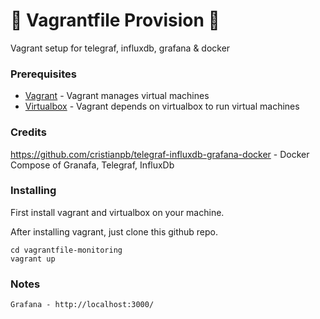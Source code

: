 # 🚀 Vagrantfile Provision 🚀
Vagrant setup for telegraf, influxdb, grafana &amp; docker

### Prerequisites

* [Vagrant](https://www.vagrantup.com/intro/getting-started/install.html) - Vagrant manages virtual machines 
* [Virtualbox](https://www.virtualbox.org/wiki/Linux_Downloads) - Vagrant depends on virtualbox to run virtual machines 
### Credits

https://github.com/cristianpb/telegraf-influxdb-grafana-docker - Docker Compose of Granafa, Telegraf, InfluxDb 


### Installing

First install vagrant and virtualbox on your machine. 

After installing vagrant, just clone this github repo. 

``` 
cd vagrantfile-monitoring
vagrant up
```

### Notes


```
Grafana - http://localhost:3000/
```
